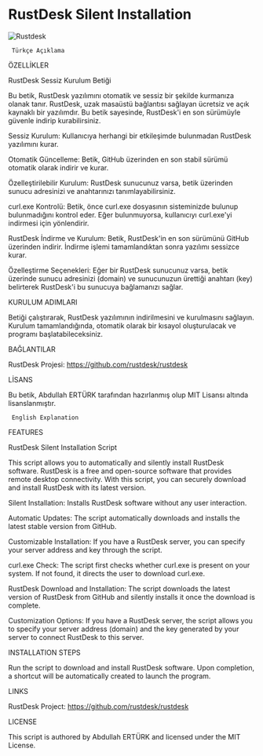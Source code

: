# RustDesk Silent Installation

![Rustdesk](https://github.com/abdullah-erturk/RustDesk-Unattended-Installation/blob/main/Rustdesk.jpg)


     Türkçe Açıklama

ÖZELLİKLER

RustDesk Sessiz Kurulum Betiği

Bu betik, RustDesk yazılımını otomatik ve sessiz bir şekilde kurmanıza olanak tanır. RustDesk, uzak masaüstü bağlantısı sağlayan ücretsiz ve açık kaynaklı bir yazılımdır. Bu betik sayesinde, RustDesk'i en son sürümüyle güvenle indirip kurabilirsiniz.

Sessiz Kurulum: Kullanıcıya herhangi bir etkileşimde bulunmadan RustDesk yazılımını kurar.

Otomatik Güncelleme: Betik, GitHub üzerinden en son stabil sürümü otomatik olarak indirir ve kurar.

Özelleştirilebilir Kurulum: RustDesk sunucunuz varsa, betik üzerinden sunucu adresinizi ve anahtarınızı tanımlayabilirsiniz.

curl.exe Kontrolü: Betik, önce curl.exe dosyasının sisteminizde bulunup bulunmadığını kontrol eder. Eğer bulunmuyorsa, kullanıcıyı curl.exe'yi indirmesi için yönlendirir.

RustDesk İndirme ve Kurulum: Betik, RustDesk'in en son sürümünü GitHub üzerinden indirir. İndirme işlemi tamamlandıktan sonra yazılımı sessizce kurar.

Özelleştirme Seçenekleri: Eğer bir RustDesk sunucunuz varsa, betik üzerinde sunucu adresinizi (domain) ve sunucunuzun ürettiği anahtarı (key) belirterek RustDesk'i bu sunucuya bağlamanızı sağlar.

KURULUM ADIMLARI

Betiği çalıştırarak, RustDesk yazılımının indirilmesini ve kurulmasını sağlayın.
Kurulum tamamlandığında, otomatik olarak bir kısayol oluşturulacak ve programı başlatabileceksiniz.

BAĞLANTILAR

RustDesk Projesi: https://github.com/rustdesk/rustdesk


LİSANS

Bu betik, Abdullah ERTÜRK tarafından hazırlanmış olup MIT Lisansı altında lisanslanmıştır.

     English Explanation

FEATURES

RustDesk Silent Installation Script

This script allows you to automatically and silently install RustDesk software. RustDesk is a free and open-source software that provides remote desktop connectivity. With this script, you can securely download and install RustDesk with its latest version.

Silent Installation: Installs RustDesk software without any user interaction.

Automatic Updates: The script automatically downloads and installs the latest stable version from GitHub.

Customizable Installation: If you have a RustDesk server, you can specify your server address and key through the script.

curl.exe Check: The script first checks whether curl.exe is present on your system. If not found, it directs the user to download curl.exe.

RustDesk Download and Installation: The script downloads the latest version of RustDesk from GitHub and silently installs it once the download is complete.

Customization Options: If you have a RustDesk server, the script allows you to specify your server address (domain) and the key generated by your server to connect RustDesk to this server.

INSTALLATION STEPS

Run the script to download and install RustDesk software.
Upon completion, a shortcut will be automatically created to launch the program.

LINKS

RustDesk Project: https://github.com/rustdesk/rustdesk

LICENSE

This script is authored by Abdullah ERTÜRK and licensed under the MIT License.
